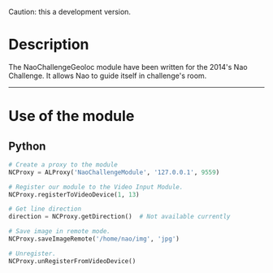 Caution: this a development version.

# Description

The NaoChallengeGeoloc module have been written for the 2014's Nao Challenge. It allows Nao to guide itself in challenge's room.

---

# Use of the module

## Python

```python
# Create a proxy to the module
NCProxy = ALProxy('NaoChallengeModule', '127.0.0.1', 9559)

# Register our module to the Video Input Module.
NCProxy.registerToVideoDevice(1, 13)

# Get line direction
direction = NCProxy.getDirection()	# Not available currently

# Save image in remote mode.
NCProxy.saveImageRemote('/home/nao/img', 'jpg')

# Unregister.
NCProxy.unRegisterFromVideoDevice()
```